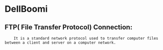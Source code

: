 # DellBoomi

## FTP( File Transfer Protocol) Connection:
        It is a standard network protocol used to transfer computer files between a client and server on a computer network.
      
